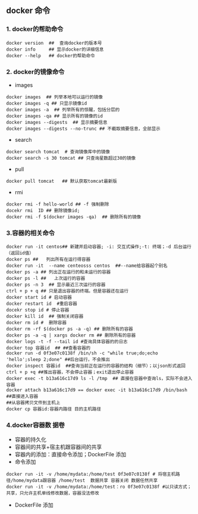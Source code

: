## docker 命令

### 1. docker的帮助命令

```shell
docker version  ##  查询docker的版本号
docker info		## 显示docker的详细信息
docker --help   ## docker的帮助命令
```

### 2. docker的镜像命令

- images

```shell
docker images  ## 列举本地可以运行的镜像
docker images -q ## 只显示镜像id
docker images -a  ## 列举所有的惊醒，包括分层的
docker images -qa ## 显示所有的镜像的id
docker images --digests  ## 显示摘要信息
docker images --digests --no-trunc ## 不截取摘要信息，全部显示
```

- search

```shell
docker search tomcat  # 查询镜像库中的镜像
docker search -s 30 tomcat ## 只查询星数超过30的镜像
```

- pull

```shell
docker pull tomcat   ## 默认获取tomcat最新版
```

- rmi

```
docker rmi -f hello-world ## -f 强制删除
docekr rmi  ID ## 删除镜像id;
docker rmi -f $(docker images -qa)  ## 删除所有的镜像
```

### 3.容器的相关命令

```shell
docker run -it centos## 新建并启动容器; -i: 交互式操作;-t: 终端；-d 后台运行（返回id值）
docker ps ##   列出所有在运行得容器
docker run -it  --name centeosss centos  ##--name给容器起个别名
docker ps -a ## 列出正在运行的和未运行的容器
docker ps -l ##   上次运行的容器
docker ps -n 3  ## 显示最近三次运行的容器
ctrl + p + q ## 只是退出容器的终端。但是容器还在运行
docker start id # 启动容器
docker restart id  #重启容器
docekr stop id # 停止容器
docker kill id  ## 强制关闭容器
docker rm id #  删除容器
docker rm -rf $(docker ps -a -q) ## 删除所有的容器
docker ps -a -q | xargs docker rm ## 删除所有的容器
docker logs -t -f --tail id #查询具体容器的的日志
docker top 容器id  ## ##查看容器的
docker run -d 0f3e07c0138f /bin/sh -c "while true;do;echo 'hello';sleep 2;done" ##后台运行，不会推出
docker inspect 容器id  ##查询当前正在运行的容器的结构（细节）；以json形式返回
ctrl + p +q ##推出容器，不会停止容器；exit退出停止容器
docker exec -t b13a616c17d9 ls -l /tmp  ## 直接在容器中查询ls，实际不会进入容器
docker attach b13a616c17d9 == docker exec -it b13a616c17d9 /bin/bash ##直接进入容器
##从容器拷贝文件到主机上
docker cp 容器id:容器内路径 目的主机路径

```

### 4.docker容器数	据卷

- 容器的持久化
- 容器间的共享+宿主机跟容器间的共享
- 容器内的添加：直接命令添加；DockerFile 添加
- 命令添加

```
docker run -it -v /home/mydata:/home/test 0f3e07c0138f # 将宿主机路径/home/mydata跟容器 /home/test  数据共享 容器关闭 数据任然共享
docker run -it -v /home/mydata:/home/test：ro 0f3e07c0138f #以只读方式；共享，只允许主机单线修改数据，容器没法修改
```

- DockerFile 添加

  ​

  ​

  ​

  ​

  ​

  ​

  ​

  ​